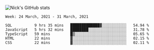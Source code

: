 ![Nick's GitHub stats](https://github-readme-stats.vercel.app/api?username=nickdark&theme=vue&show_icons=true)


<!--START_SECTION:waka-->
```text
Week: 24 March, 2021 - 31 March, 2021

SQL          9 hrs 35 mins   █████████████▓░░░░░░░░░░░   54.94 % 
JavaScript   5 hrs 32 mins   ████████░░░░░░░░░░░░░░░░░   31.78 % 
TypeScript   59 mins         █▒░░░░░░░░░░░░░░░░░░░░░░░   05.65 % 
HTML         22 mins         ▓░░░░░░░░░░░░░░░░░░░░░░░░   02.15 % 
CSS          22 mins         ▓░░░░░░░░░░░░░░░░░░░░░░░░   02.11 % 
```
<!--END_SECTION:waka-->

<!--
**nickdark/nickdark** is a ✨ _special_ ✨ repository because its `README.md` (this file) appears on your GitHub profile.

Here are some ideas to get you started:

- 🔭 I’m currently working on ...
- 🌱 I’m currently learning ...
- 👯 I’m looking to collaborate on ...
- 🤔 I’m looking for help with ...
- 💬 Ask me about ...
- 📫 How to reach me: ...
- 😄 Pronouns: ...
- ⚡ Fun fact: ...
-->
